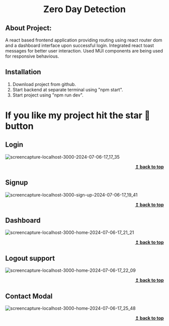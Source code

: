 <h1 align="center">Zero Day Detection</h1> 

## About Project:
A react based frontend application providing routing using react router dom and a dashboard interface upon successful login. 
Integrated react toast messages for better user interaction.
Used MUI components are being used for responsive behavious.

## Installation
1. Download project from github.
2. Start backend at separate terminal using "npm start".
3. Start project using "npm run dev".

# If you like my project hit the star 🌟 button

## Login
![screencapture-localhost-3000-2024-07-06-17_17_35](https://github.com/JatinChaudhary0319/Zero-Day-Detection/assets/137517499/14a79e3f-a342-4797-b593-cf8b9454cc50)
<div align="right">
<b><a href="#">↥ back to top</a></b>
</div>

## Signup
![screencapture-localhost-3000-sign-up-2024-07-06-17_19_41](https://github.com/JatinChaudhary0319/Zero-Day-Detection/assets/137517499/c70bcb75-963f-4a2e-a72d-d24c668f89a6)
<div align="right">
<b><a href="#">↥ back to top</a></b>
</div>

## Dashboard
![screencapture-localhost-3000-home-2024-07-06-17_21_21](https://github.com/JatinChaudhary0319/Zero-Day-Detection/assets/137517499/1a7fe209-6dcd-461a-95a1-e77875c88959)
<div align="right">
<b><a href="#">↥ back to top</a></b>
</div>

## Logout support
![screencapture-localhost-3000-home-2024-07-06-17_22_09](https://github.com/JatinChaudhary0319/Zero-Day-Detection/assets/137517499/84c62ef7-e63e-404e-a008-773c5ffde49e)
<div align="right">
<b><a href="#">↥ back to top</a></b>
</div>

## Contact Modal
![screencapture-localhost-3000-home-2024-07-06-17_25_48](https://github.com/JatinChaudhary0319/Zero-Day-Detection/assets/137517499/b8f31a57-1c59-4e3c-b528-f91a054718b3)
<div align="right">
<b><a href="#">↥ back to top</a></b>
</div>
